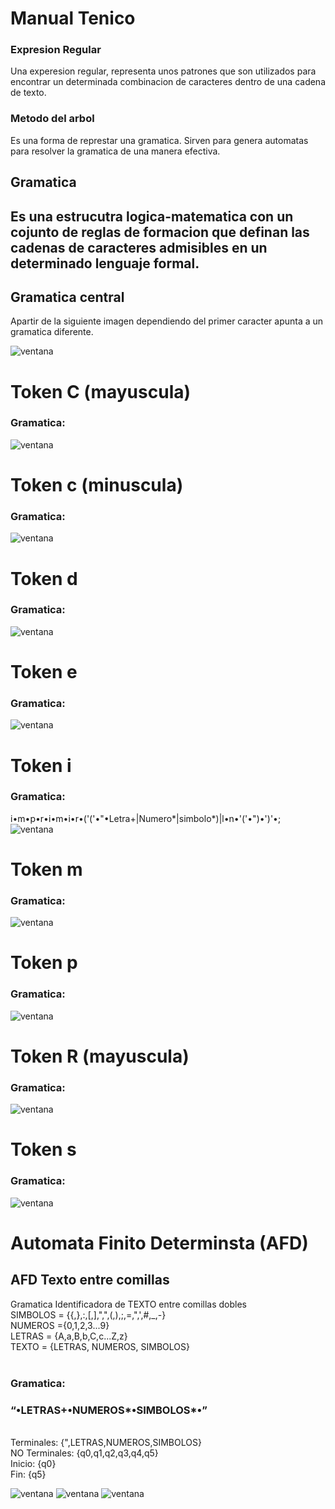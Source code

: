 # Manual Tenico

### Expresion Regular
Una experesion regular, representa unos patrones que son utilizados para encontrar un determinada combinacion de caracteres dentro de una cadena de texto.

### Metodo del arbol
Es una forma de represtar una gramatica. Sirven para genera automatas para resolver la gramatica de una manera efectiva.

## Gramatica
Es una estrucutra logica-matematica con un cojunto de reglas de formacion que definan las cadenas de caracteres admisibles en un determinado lenguaje formal.
---
## Gramatica central
Apartir de la siguiente imagen dependiendo del primer caracter apunta a un gramatica diferente.


![ventana](/1_Arbol_JFLAP/Arbol_1_Central.PNG)

# Token C (mayuscula)
### Gramatica:
![ventana](/1_Arbol_JFLAP/Arbol_Letra_C.png)

# Token c (minuscula)
### Gramatica:
![ventana](/1_Arbol_JFLAP/Arbol_Letra_c2.png)

# Token d 
### Gramatica:
![ventana](/1_Arbol_JFLAP/Arbol_Letra_d.PNG)

# Token e
### Gramatica:
![ventana](/1_Arbol_JFLAP/Arbol_Letra_e.png)

# Token i
### Gramatica:
i•m•p•r•i•m•i•r•('('•"•Letra+|Numero*|simbolo*)|l•n•'('•")•')'•;
![ventana](/1_Arbol_JFLAP/Arbol_Letra_i.PNG)

# Token m
### Gramatica:
![ventana](/1_Arbol_JFLAP/Arbol_Letra_m.PNG)

# Token p
### Gramatica:
![ventana](/1_Arbol_JFLAP/Arbol_Letra_p.PNG)

# Token R (mayuscula)
### Gramatica:
![ventana](/1_Arbol_JFLAP/Arbol_Letra_R.png)

# Token s
### Gramatica:
![ventana](/1_Arbol_JFLAP/Arbol_Letra_s.png)


# Automata Finito Determinsta (AFD)
## AFD Texto entre comillas

Gramatica Identificadora de TEXTO entre comillas dobles<br>
SIMBOLOS = {{,},:,[,],",",(,),;,=,",',#,_,-}<br>
NUMEROS ={0,1,2,3...9}<br>
LETRAS = {A,a,B,b,C,c...Z,z}<br>
TEXTO = {LETRAS, NUMEROS, SIMBOLOS}<br>
<br>
### Gramatica:<br>
###  “•LETRAS+•NUMEROS*•SIMBOLOS*•”
<br>
Terminales: {",LETRAS,NUMEROS,SIMBOLOS}<br>
NO Terminales: {q0,q1,q2,q3,q4,q5}<br>
Inicio: {q0}<br>
Fin: {q5}<br>

![ventana](/1_Arbol_JFLAP/Automata_Finito_Determinista_TEXTO_ARBOL.PNG)
![ventana](/1_Arbol_JFLAP/Automata_Finito_Determinista_TEXTO_TABLA.PNG)
![ventana](/1_Arbol_JFLAP/Automata_Finito_Determinista_TEXTO_GRAFICA.PNG)